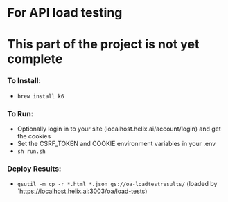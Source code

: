 # For API load testing
# This part of the project is not yet complete

### To Install:
- `brew install k6`

### To Run:
- Optionally login in to your site (localhost.helix.ai/account/login) and get the cookies
- Set the CSRF_TOKEN and COOKIE environment variables in your .env
- `sh run.sh`


### Deploy Results:
- `gsutil -m cp -r *.html *.json gs://oa-loadtestresults/` (loaded by `https://localhost.helix.ai:3003/oa/load-tests)
